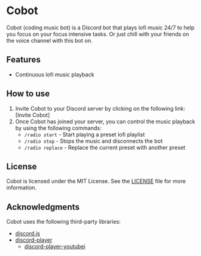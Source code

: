 # Cobot

Cobot (coding music bot) is a Discord bot that plays lofi music 24/7 to help you focus on your focus intensive tasks. Or just chill with your friends on the voice channel with this bot on.

## Features

* Continuous lofi music playback

## How to use

1. Invite Cobot to your Discord server by clicking on the following link: [Invite Cobot]
2. Once Cobot has joined your server, you can control the music playback by using the following commands:
   * `/radio start` - Start playing a preset lofi playlist
   * `/radio stop` - Stops the music and disconnects the bot
   * `/radio replace` - Replace the current preset with another preset

## License

Cobot is licensed under the MIT License. See the [LICENSE](LICENSE) file for more information.

## Acknowledgments

Cobot uses the following third-party libraries:

* [discord.js](https://github.com/discordjs/discord.js)
* [discord-player](https://github.com/Androz2091/discord-player)
  * [discord-player-youtubei](https://github.com/retrouser955/discord-player-youtubei)